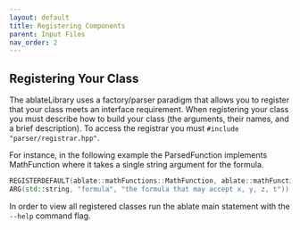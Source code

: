```yaml
---
layout: default
title: Registering Components
parent: Input Files
nav_order: 2
---
```

## Registering Your Class

The ablateLibrary uses a factory/parser paradigm that allows you to register that your class meets an interface requirement.  When registering your class you must describe how to build your class (the arguments, their names, and a brief description).  To access the registrar you must  ```#include "parser/registrar.hpp"```.

For instance, in the following example the ParsedFunction implements MathFunction where it takes a single string argument for the formula.

```c++
REGISTERDEFAULT(ablate::mathFunctions::MathFunction, ablate::mathFunctions::ParsedFunction, "a string based function to be parsed with muparser",
ARG(std::string, "formula", "the formula that may accept x, y, z, t"));
```

In order to view all registered classes run the ablate main statement with the ```--help``` command flag.

